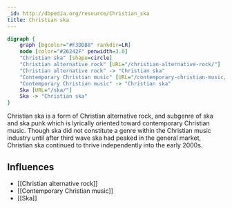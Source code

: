 ```yaml
---
_id: http://dbpedia.org/resource/Christian_ska
title: Christian ska
---
```


```dot
digraph {
	graph [bgcolor="#F3DDB8" rankdir=LR]
	node [color="#26242F" penwidth=3.0]
	"Christian ska" [shape=circle]
	"Christian alternative rock" [URL="/christian-alternative-rock/"]
	"Christian alternative rock" -> "Christian ska"
	"Contemporary Christian music" [URL="/contemporary-christian-music/"]
	"Contemporary Christian music" -> "Christian ska"
	Ska [URL="/ska/"]
	Ska -> "Christian ska"
}
```

Christian ska is a form of Christian alternative rock, and subgenre of ska and ska punk which is lyrically oriented toward contemporary Christian music. Though ska did not constitute a genre within the Christian music industry until after third wave ska had peaked in the general market, Christian ska continued to thrive independently into the early 2000s.

## Influences
- [[Christian alternative rock]]
- [[Contemporary Christian music]]
- [[Ska]]
